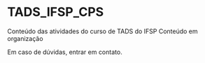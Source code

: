 ﻿# TADS_IFSP_CPS
Conteúdo das atividades do curso de TADS do IFSP
Conteúdo em organização

Em caso de dúvidas, entrar em contato.
